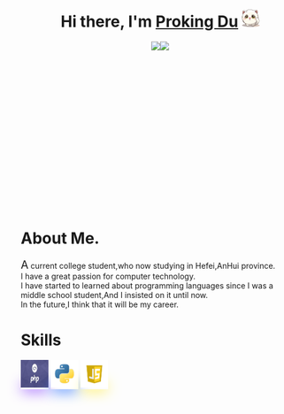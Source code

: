 <h1 align="center">Hi there, I'm <a href="https://www.blackcater.win/" target="_blank">Proking Du</a> <img
        src="hello.png" height="32" /></h1>

<div style="height:300px;display:flex;flex-direction:row;align-items: center;justify-content: center">
    <img style="height:300px" src="https://github-readme-stats.vercel.app/api?username=ProkingDu">
    <img style="height:300px" src="https://github-readme-stats.vercel.app/api/top-langs/?username=ProkingDu&layout=compact">
</div>
<h1>About Me.</h1>

<div>
    <span style="font-size:20px">A</span> current college student,who now studying in Hefei,AnHui province.
    <br>
    I have a great passion for computer technology.
    <br>
    I have started to learned about programming languages since I was a middle school student,And I insisted on it until now.
    <br>
    In the future,I think that it will be my career.
</div>

<h1>Skills</h1>
<div>
    <span style="box-shadow:0 5px 25px -2px rgb(143,73,255)"><img style="width:50px;height: 50px" src="assets/php.png" alt=""></span>
    <span style="box-shadow:0 5px 25px -2px rgb(35,108,255)"><img style="width:50px;height:50px" src="assets/python.png" alt=""></span>
    <span style="box-shadow:0 5px 25px -2px rgb(255,237,73)"><img style="width:50px;height:50px" src="assets/js.png" alt=""></span>
</div>
